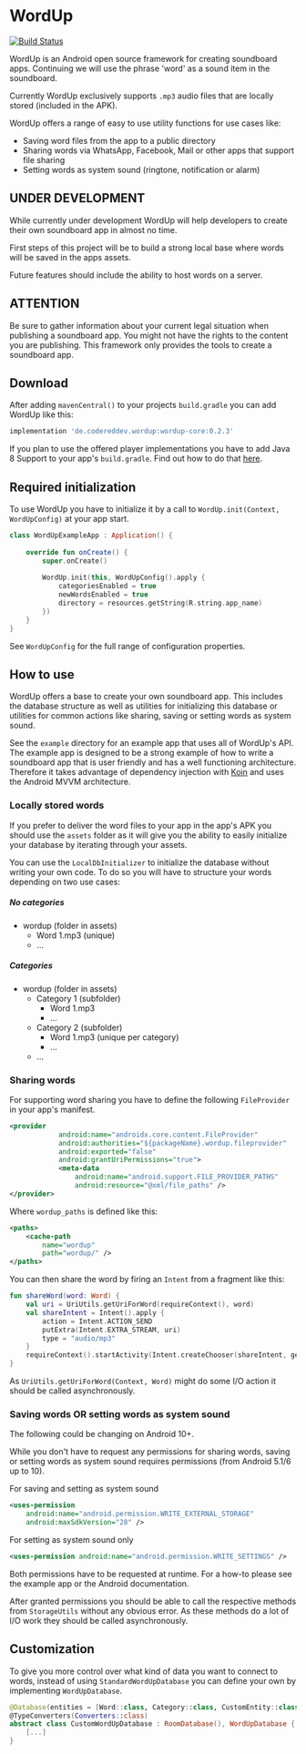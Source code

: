 # WordUp

[![Build Status](https://travis-ci.com/CodeRedDev/WordUp.svg?branch=master)](https://travis-ci.com/CodeRedDev/WordUp)

WordUp is an Android open source framework for creating soundboard apps. Continuing we will use the phrase 'word' as a sound item in the soundboard.

Currently WordUp exclusively supports `.mp3` audio files that are locally stored (included in the APK).

WordUp offers a range of easy to use utility functions for use cases like:

- Saving word files from the app to a public directory
- Sharing words via WhatsApp, Facebook, Mail or other apps that support file sharing
- Setting words as system sound (ringtone, notification or alarm)

## UNDER DEVELOPMENT

While currently under development WordUp will help developers to create their own soundboard app in almost no time.

First steps of this project will be to build a strong local base where words will be saved in the apps assets.

Future features should include the ability to host words on a server.

## ATTENTION

Be sure to gather information about your current legal situation when publishing a soundboard app.
You might not have the rights to the content you are publishing. 
This framework only provides the tools to create a soundboard app.

## Download

After adding `mavenCentral()` to your projects `build.gradle` you can add WordUp like this:

```gradle
implementation 'de.codereddev.wordup:wordup-core:0.2.3'
```

If you plan to use the offered player implementations you have to add Java 8 Support 
to your app's `build.gradle`. Find out how to do that [here](https://developer.android.com/studio/write/java8-support).

## Required initialization

To use WordUp you have to initialize it by a call to `WordUp.init(Context, WordUpConfig)` at your app start.

```kotlin
class WordUpExampleApp : Application() {
    
    override fun onCreate() {
        super.onCreate()
    
        WordUp.init(this, WordUpConfig().apply {
            categoriesEnabled = true
            newWordsEnabled = true
            directory = resources.getString(R.string.app_name)
        })
    }
}
```

See `WordUpConfig` for the full range of configuration properties.

## How to use

WordUp offers a base to create your own soundboard app. This includes the database structure as well as utilities
for initializing this database or utilities for common actions like sharing, saving or setting words as system sound.

See the `example` directory for an example app that uses all of WordUp's API. The example app is designed to
be a strong example of how to write a soundboard app that is user friendly and has a well functioning architecture.
Therefore it takes advantage of dependency injection with [Koin](https://github.com/InsertKoinIO/koin) and uses
the Android MVVM architecture.

### Locally stored words

If you prefer to deliver the word files to your app in the app's APK you should use the `assets` folder
as it will give you the ability to easily initialize your database by iterating through your assets.

You can use the `LocalDbInitializer` to initialize the database without writing your own code.
To do so you will have to structure your words depending on two use cases:

##### No categories

- wordup (folder in assets)
  - Word 1.mp3 (unique)
  - ...

##### Categories

- wordup (folder in assets)
  - Category 1 (subfolder)
    - Word 1.mp3
    - ...
  - Category 2 (subfolder)
    - Word 1.mp3 (unique per category)
    - ...
  - ...

### Sharing words

For supporting word sharing you have to define the following `FileProvider` in your app's manifest.

```xml
<provider
            android:name="androidx.core.content.FileProvider"
            android:authorities="${packageName}.wordup.fileprovider"
            android:exported="false"
            android:grantUriPermissions="true">
            <meta-data
                android:name="android.support.FILE_PROVIDER_PATHS"
                android:resource="@xml/file_paths" />
</provider>
```

Where `wordup_paths` is defined like this:

```xml
<paths>
    <cache-path
        name="wordup"
        path="wordup/" />
</paths>
```

You can then share the word by firing an `Intent` from a fragment like this:

```kotlin
fun shareWord(word: Word) {
    val uri = UriUtils.getUriForWord(requireContext(), word)
    val shareIntent = Intent().apply {
        action = Intent.ACTION_SEND
        putExtra(Intent.EXTRA_STREAM, uri)
        type = "audio/mp3"
    }
    requireContext().startActivity(Intent.createChooser(shareIntent, getString(R.string.share_word_via)))
}
```

As `UriUtils.getUriForWord(Context, Word)` might do some I/O action it should be called asynchronously.

### Saving words OR setting words as system sound

The following could be changing on Android 10+.

While you don't have to request any permissions for sharing words, saving or setting words
as system sound requires permissions (from Android 5.1/6 up to 10).

For saving and setting as system sound

```xml
<uses-permission
    android:name="android.permission.WRITE_EXTERNAL_STORAGE"
    android:maxSdkVersion="28" />
```

For setting as system sound only

```xml
<uses-permission android:name="android.permission.WRITE_SETTINGS" />
```

Both permissions have to be requested at runtime. For a how-to please see the example app or the Android documentation.

After granted permissions you should be able to call the respective methods from `StorageUtils` without any obvious error.
As these methods do a lot of I/O work they should be called asynchronously.

## Customization

To give you more control over what kind of data you want to connect to words, instead of using `StandardWordUpDatabase` you can define your own by implementing `WordUpDatabase`.

```kotlin
@Database(entities = [Word::class, Category::class, CustomEntity::class], version = 1, exportSchema = false)
@TypeConverters(Converters::class)
abstract class CustomWordUpDatabase : RoomDatabase(), WordUpDatabase {
    [...]
}
```